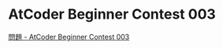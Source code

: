 AtCoder Beginner Contest 003
===

[問題 - AtCoder Beginner Contest 003](https://atcoder.jp/contests/abc003/tasks)
